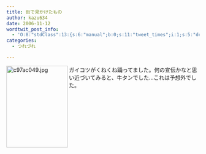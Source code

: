 ```yaml
---
title: 街で見かけたもの
author: kazu634
date: 2006-11-12
wordtwit_post_info:
  - 'O:8:"stdClass":13:{s:6:"manual";b:0;s:11:"tweet_times";i:1;s:5:"delay";i:0;s:7:"enabled";i:1;s:10:"separation";s:2:"60";s:7:"version";s:3:"3.7";s:14:"tweet_template";b:0;s:6:"status";i:2;s:6:"result";a:0:{}s:13:"tweet_counter";i:2;s:13:"tweet_log_ids";a:1:{i:0;i:2645;}s:9:"hash_tags";a:0:{}s:8:"accounts";a:1:{i:0;s:7:"kazu634";}}'
categories:
  - つれづれ

---
```

<div class="section">
<p>
<a href="http://image.blog.livedoor.jp/simoom634/imgs/c/9/c97ac049.jpg" onclick="__gaTracker('send', 'event', 'outbound-article', 'http://image.blog.livedoor.jp/simoom634/imgs/c/9/c97ac049.jpg', '');" target="_blank"><img width="160" align="left" alt="c97ac049.jpg" src="http://image.blog.livedoor.jp/simoom634/imgs/c/9/c97ac049-s.jpg" height="213" border="0" class="pict" /></a>ガイコツがくねくね踊ってました。何の宣伝かなと思い近づいてみると、牛タンでした…これは予想外でした。
</p>
</div>

